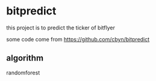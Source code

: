 
# bitpredict
this project is to predict the ticker of bitflyer

some code come from  https://github.com/cbyn/bitpredict

## algorithm
randomforest
